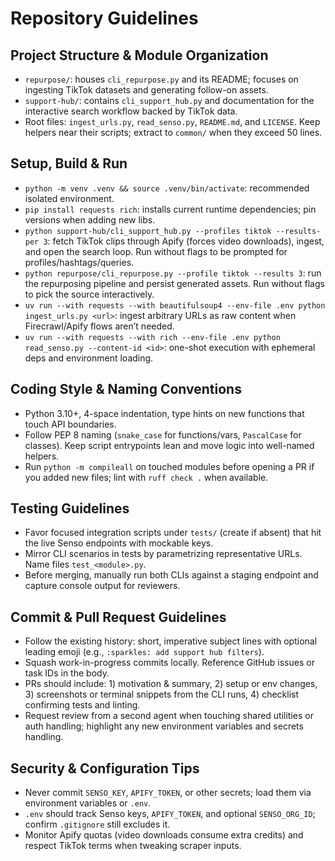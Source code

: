 # Repository Guidelines

## Project Structure & Module Organization
- `repurpose/`: houses `cli_repurpose.py` and its README; focuses on ingesting TikTok datasets and generating follow-on assets.
- `support-hub/`: contains `cli_support_hub.py` and documentation for the interactive search workflow backed by TikTok data.
- Root files: `ingest_urls.py`, `read_senso.py`, `README.md`, and `LICENSE`. Keep helpers near their scripts; extract to `common/` when they exceed 50 lines.

## Setup, Build & Run
- `python -m venv .venv && source .venv/bin/activate`: recommended isolated environment.
- `pip install requests rich`: installs current runtime dependencies; pin versions when adding new libs.
- `python support-hub/cli_support_hub.py --profiles tiktok --results-per 3`: fetch TikTok clips through Apify (forces video downloads), ingest, and open the search loop. Run without flags to be prompted for profiles/hashtags/queries.
- `python repurpose/cli_repurpose.py --profile tiktok --results 3`: run the repurposing pipeline and persist generated assets. Run without flags to pick the source interactively.
- `uv run --with requests --with beautifulsoup4 --env-file .env python ingest_urls.py <url>`: ingest arbitrary URLs as raw content when Firecrawl/Apify flows aren’t needed.
- `uv run --with requests --with rich --env-file .env python read_senso.py --content-id <id>`: one-shot execution with ephemeral deps and environment loading.

## Coding Style & Naming Conventions
- Python 3.10+, 4-space indentation, type hints on new functions that touch API boundaries.
- Follow PEP 8 naming (`snake_case` for functions/vars, `PascalCase` for classes). Keep script entrypoints lean and move logic into well-named helpers.
- Run `python -m compileall` on touched modules before opening a PR if you added new files; lint with `ruff check .` when available.

## Testing Guidelines
- Favor focused integration scripts under `tests/` (create if absent) that hit the live Senso endpoints with mockable keys.
- Mirror CLI scenarios in tests by parametrizing representative URLs. Name files `test_<module>.py`.
- Before merging, manually run both CLIs against a staging endpoint and capture console output for reviewers.

## Commit & Pull Request Guidelines
- Follow the existing history: short, imperative subject lines with optional leading emoji (e.g., `:sparkles: add support hub filters`).
- Squash work-in-progress commits locally. Reference GitHub issues or task IDs in the body.
- PRs should include: 1) motivation & summary, 2) setup or env changes, 3) screenshots or terminal snippets from the CLI runs, 4) checklist confirming tests and linting.
- Request review from a second agent when touching shared utilities or auth handling; highlight any new environment variables and secrets handling.

## Security & Configuration Tips
- Never commit `SENSO_KEY`, `APIFY_TOKEN`, or other secrets; load them via environment variables or `.env`.
- `.env` should track Senso keys, `APIFY_TOKEN`, and optional `SENSO_ORG_ID`; confirm `.gitignore` still excludes it.
- Monitor Apify quotas (video downloads consume extra credits) and respect TikTok terms when tweaking scraper inputs.
